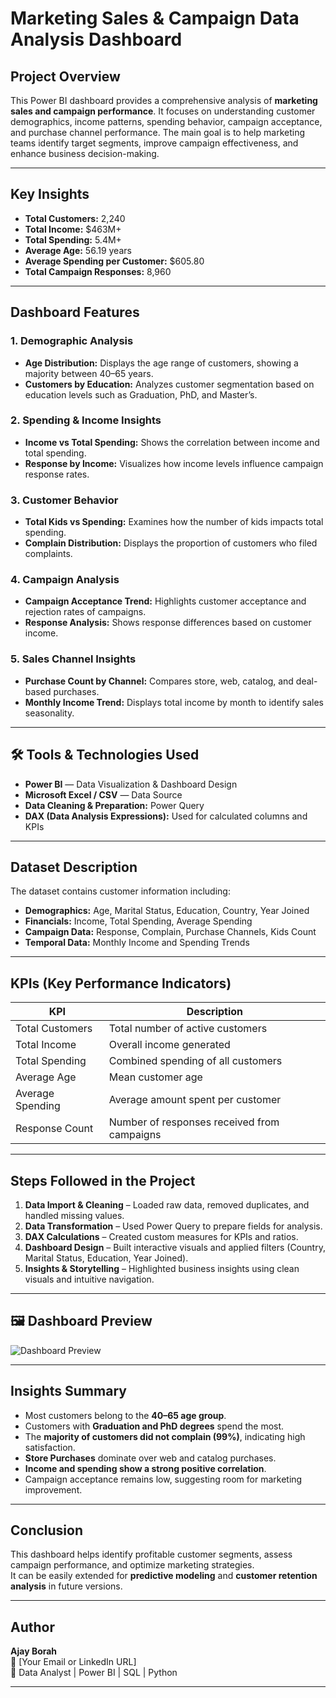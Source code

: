 #  Marketing Sales & Campaign Data Analysis Dashboard

##  Project Overview
This Power BI dashboard provides a comprehensive analysis of **marketing sales and campaign performance**. It focuses on understanding customer demographics, income patterns, spending behavior, campaign acceptance, and purchase channel performance. The main goal is to help marketing teams identify target segments, improve campaign effectiveness, and enhance business decision-making.

---

##  Key Insights
- **Total Customers:** 2,240  
- **Total Income:** $463M+  
- **Total Spending:** 5.4M+  
- **Average Age:** 56.19 years  
- **Average Spending per Customer:** $605.80  
- **Total Campaign Responses:** 8,960  

---

##  Dashboard Features

### 1. **Demographic Analysis**
- **Age Distribution:** Displays the age range of customers, showing a majority between 40–65 years.  
- **Customers by Education:** Analyzes customer segmentation based on education levels such as Graduation, PhD, and Master’s.

### 2. **Spending & Income Insights**
- **Income vs Total Spending:** Shows the correlation between income and total spending.  
- **Response by Income:** Visualizes how income levels influence campaign response rates.

### 3. **Customer Behavior**
- **Total Kids vs Spending:** Examines how the number of kids impacts total spending.  
- **Complain Distribution:** Displays the proportion of customers who filed complaints.

### 4. **Campaign Analysis**
- **Campaign Acceptance Trend:** Highlights customer acceptance and rejection rates of campaigns.  
- **Response Analysis:** Shows response differences based on customer income.

### 5. **Sales Channel Insights**
- **Purchase Count by Channel:** Compares store, web, catalog, and deal-based purchases.  
- **Monthly Income Trend:** Displays total income by month to identify sales seasonality.

---

## 🛠️ Tools & Technologies Used
- **Power BI** — Data Visualization & Dashboard Design  
- **Microsoft Excel / CSV** — Data Source  
- **Data Cleaning & Preparation:** Power Query  
- **DAX (Data Analysis Expressions):** Used for calculated columns and KPIs  

---

##  Dataset Description
The dataset contains customer information including:
- **Demographics:** Age, Marital Status, Education, Country, Year Joined  
- **Financials:** Income, Total Spending, Average Spending  
- **Campaign Data:** Response, Complain, Purchase Channels, Kids Count  
- **Temporal Data:** Monthly Income and Spending Trends  

---

##  KPIs (Key Performance Indicators)
| KPI | Description |
|-----|--------------|
| Total Customers | Total number of active customers |
| Total Income | Overall income generated |
| Total Spending | Combined spending of all customers |
| Average Age | Mean customer age |
| Average Spending | Average amount spent per customer |
| Response Count | Number of responses received from campaigns |

---

##  Steps Followed in the Project
1. **Data Import & Cleaning** – Loaded raw data, removed duplicates, and handled missing values.  
2. **Data Transformation** – Used Power Query to prepare fields for analysis.  
3. **DAX Calculations** – Created custom measures for KPIs and ratios.  
4. **Dashboard Design** – Built interactive visuals and applied filters (Country, Marital Status, Education, Year Joined).  
5. **Insights & Storytelling** – Highlighted business insights using clean visuals and intuitive navigation.  

---

## 🖼️ Dashboard Preview
![Dashboard Preview](31e2c958-8542-4f93-aebf-0356ad38dcc8.png)

---

##  Insights Summary
- Most customers belong to the **40–65 age group**.  
- Customers with **Graduation and PhD degrees** spend the most.  
- The **majority of customers did not complain (99%)**, indicating high satisfaction.  
- **Store Purchases** dominate over web and catalog purchases.  
- **Income and spending show a strong positive correlation**.  
- Campaign acceptance remains low, suggesting room for marketing improvement.

---

##  Conclusion
This dashboard helps identify profitable customer segments, assess campaign performance, and optimize marketing strategies.  
It can be easily extended for **predictive modeling** and **customer retention analysis** in future versions.

---

##  Author
**Ajay Borah**  
📧 [Your Email or LinkedIn URL]  
💼 Data Analyst | Power BI | SQL | Python  

---

